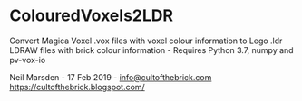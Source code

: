 # ColouredVoxels2LDR
Convert Magica Voxel .vox files with voxel colour information to Lego .ldr LDRAW files with brick colour information - 
Requires Python 3.7, numpy and pv-vox-io

Neil Marsden - 17 Feb 2019 - info@cultofthebrick.com
https://cultofthebrick.blogspot.com/
